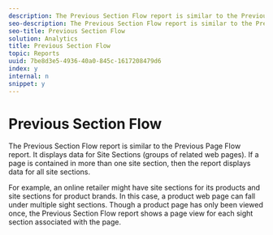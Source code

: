 ```yaml
---
description: The Previous Section Flow report is similar to the Previous Page Flow report. It displays data for Site Sections (groups of related web pages). If a page is contained in more than one site section, then the report displays data for all site sections.
seo-description: The Previous Section Flow report is similar to the Previous Page Flow report. It displays data for Site Sections (groups of related web pages). If a page is contained in more than one site section, then the report displays data for all site sections.
seo-title: Previous Section Flow
solution: Analytics
title: Previous Section Flow
topic: Reports
uuid: 7be8d3e5-4936-40a0-845c-1617208479d6
index: y
internal: n
snippet: y
---
```


# Previous Section Flow

The Previous Section Flow report is similar to the Previous Page Flow report. It displays data for Site Sections (groups of related web pages). If a page is contained in more than one site section, then the report displays data for all site sections.

 For example, an online retailer might have site sections for its products and site sections for product brands. In this case, a product web page can fall under multiple sight sections. Though a product page has only been viewed once, the Previous Section Flow report shows a page view for each sight section associated with the page. 
